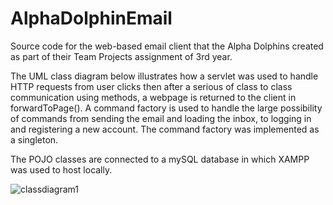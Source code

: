 # AlphaDolphinEmail
Source code for the web-based email client that the Alpha Dolphins created as part of their Team Projects assignment of 3rd year.

The UML class diagram below illustrates how a servlet was used to handle HTTP requests from user clicks then after a serious of class to class communication using methods, a webpage is returned to the client in forwardToPage(). A command factory is used to handle the large possibility of commands from sending the email and loading the inbox, to logging in and registering a new account. The command factory was implemented as a singleton.

The POJO classes are connected to a mySQL database in which XAMPP was used to host locally.

![classdiagram1](https://cloud.githubusercontent.com/assets/6611206/20199263/35bdc2dc-a7a1-11e6-8d18-b5cd6a757aa1.jpg)
